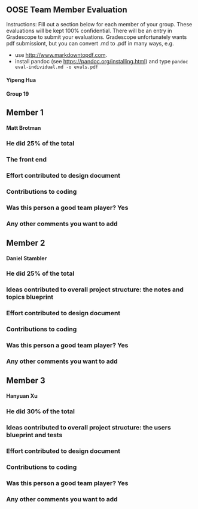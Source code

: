 ## OOSE Team Member Evaluation

Instructions: Fill out a section below for each member of your group. These evaluations will be kept 100% confidential.  There will be an entry in Gradescope to submit your evaluations.  Gradescope unfortunately wants pdf submissiont, but you can convert .md to .pdf in many ways, e.g.

 * use http://www.markdowntopdf.com.
 * install pandoc (see https://pandoc.org/installing.html) and type ```pandoc eval-individual.md -o evals.pdf```
 
#### Yipeng Hua

#### Group 19

## Member 1

#### Matt Brotman 

### He did 25% of the total

### The front end

### Effort contributed to design document 

### Contributions to coding 

### Was this person a good team player? Yes

### Any other comments you want to add


## Member 2

#### Daniel Stambler 

### He did 25% of the total

### Ideas contributed to overall project structure: the notes and topics blueprint

### Effort contributed to design document

### Contributions to coding

### Was this person a good team player? Yes

### Any other comments you want to add



## Member 3

#### Hanyuan Xu

### He did 30% of the total

### Ideas contributed to overall project structure: the users blueprint and tests

### Effort contributed to design document

### Contributions to coding

### Was this person a good team player? Yes

### Any other comments you want to add
